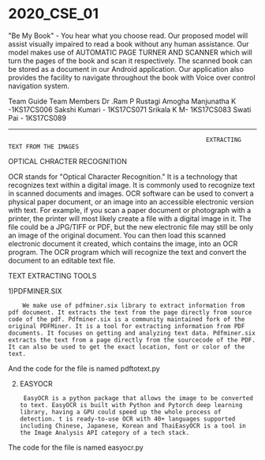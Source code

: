 # 2020_CSE_01

"Be My Book" - You hear what you choose read.
Our proposed model will assist visually impaired to read a book without any human assistance. 
Our model makes use of AUTOMATIC PAGE TURNER AND SCANNER which will turn the pages of the book and scan it respectively.
The scanned book can be stored as  a document  in our Android application.
Our application also provides the facility to navigate throughout the book with Voice over control navigation system.


Team Guide                                                                                       Team Members
Dr .Ram P Rustagi                                                                                Amogha Manjunatha K -1KS17CS006
                                                                                                 Sakshi Kumari - 1KS17CS071
                                                                                                 Srikala K M- 1KS17CS083
                                                                                                 Swati Pai - 1KS17CS089



----------------------------------------------------------------------------------------------------------------------------------------------------------------------------------

                                                            EXTRACTING TEXT FROM THE IMAGES

OPTICAL CHRACTER RECOGNITION

OCR stands for "Optical Character Recognition." It is a technology that recognizes text within a digital
image. It is commonly used to recognize text in scanned documents and images.
OCR software can be used to convert a physical paper document, or an image into an accessible 
electronic version with text. For example, if you scan a paper document or photograph with a printer, 
the printer will most likely create a file with a digital image in it. The file could be a JPG/TIFF or PDF, but the new electronic file may still be only an image of the original document. You can then load this
scanned electronic document it created, which contains the image, into an OCR program. The OCR 
program which will recognize the text and convert the document to an editable text file.


TEXT EXTRACTING TOOLS

1)PDFMINER.SIX 

        We make use of pdfminer.six library to extract information from pdf document. It extracts the text from the page directly from source code of the pdf. Pdfminer.six is a community maintained fork of the original PDFMiner. It is a tool for extracting information from PDF documents. It focuses on getting and analyzing text data. Pdfminer.six extracts the text from a page directly from the sourcecode of the PDF. It can also be used to get the exact location, font or color of the text.

And the code for the file is named pdftotext.py

2) EASYOCR

        EasyOCR is a python package that allows the image to be converted to text. EasyOCR is built with Python and Pytorch deep learning library, having a GPU could speed up the whole process of detection. t is ready-to-use OCR with 40+ languages supported including Chinese, Japanese, Korean and ThaiEasyOCR is a tool in the Image Analysis API category of a tech stack.

The code for the file is named easyocr.py




                                         
     
